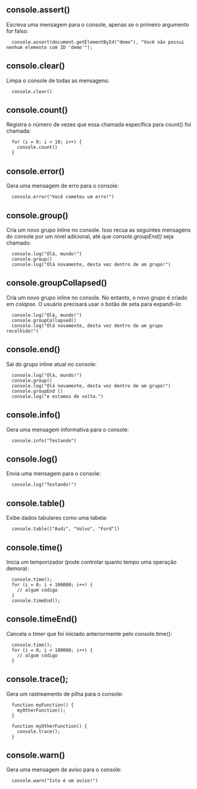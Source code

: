 ## console.assert()  
Escreva uma mensagem para o console, apenas se o primeiro argumento for falso:

      console.assert(document.getElementById("demo"), "Você não possui nenhum elemento com ID 'demo'");
      
## console.clear()
Limpa o console de todas as mensagens:

      console.clear()

## console.count()
Registra o número de vezes que essa chamada específica para count() foi chamada:

      for (i = 0; i < 10; i++) {
        console.count()
      }

## console.error()
Gera uma mensagem de erro para o console:

      console.error("Você cometeu um erro!")

## console.group()
Cria um novo grupo inline no console. Isso recua as seguintes mensagens do console por um nível adicional, até que *console.groupEnd()* seja chamado:

      console.log("Olá, mundo!")
      console.group()
      console.log("Olá novamente, desta vez dentro de um grupo!")

## console.groupCollapsed()
Cria um novo grupo inline no console. No entanto, o novo grupo é criado em *colapse*. O usuário precisará usar o botão de seta para expandi-lo:
      
      console.log("Olá, mundo!")
      console.groupCollapsed()
      console.log("Olá novamente, desta vez dentro de um grupo recolhido!")
      
## console.end()
Sai do grupo inline atual no console:

      console.log("Olá, mundo!")
      console.group()
      console.log("Olá novamente, desta vez dentro de um grupo!")
      console.groupEnd ()
      console.log("e estamos de volta.")

## console.info()
Gera uma mensagem informativa para o console:

      console.info("Testando")

## console.log()
Envia uma mensagem para o console:

      console.log("Testando!")
      
## console.table()
Exibe dados tabulares como uma tabela:

      console.table(["Audi", "Volvo", "Ford"])

## console.time()
Inicia um temporizador (pode controlar quanto tempo uma operação demora):

      console.time();
      for (i = 0; i < 100000; i++) {
        // algum código
      }
      console.timeEnd();


## console.timeEnd()
Cancela o *timer* que foi iniciado anteriormente pelo console.time():

      console.time();
      for (i = 0; i < 100000; i++) {
        // algum código
      }
      
## console.trace();
Gera um rastreamento de pilha para o console:

      function myFunction() {
        myOtherFunction();
      }

      function myOtherFunction() {
        console.trace();
      }
      
## console.warn()
Gera uma mensagem de aviso para o console:

      console.warn("Isto é um aviso!")
